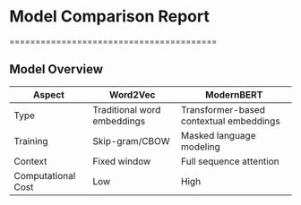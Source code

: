 # Model Comparison Report
========================================

## Model Overview

| Aspect | Word2Vec | ModernBERT |
|--------|----------|------------|
| Type | Traditional word embeddings | Transformer-based contextual embeddings |
| Training | Skip-gram/CBOW | Masked language modeling |
| Context | Fixed window | Full sequence attention |
| Computational Cost | Low | High |
